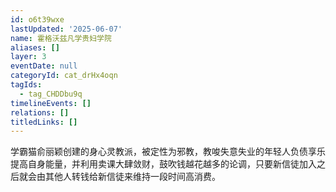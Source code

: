 ```yaml
---
id: o6t39wxe
lastUpdated: '2025-06-07'
name: 霍格沃兹凡学贵妇学院
aliases: []
layer: 3
eventDate: null
categoryId: cat_drHx4oqn
tagIds:
  - tag_CHDDbu9q
timelineEvents: []
relations: []
titledLinks: []
---
```

学霸猫俞丽颖创建的身心灵教派，被定性为邪教，教唆失意失业的年轻人负债享乐提高自身能量，并利用卖课大肆敛财，鼓吹钱越花越多的论调，只要新信徒加入之后就会由其他人转钱给新信徒来维持一段时间高消费。
